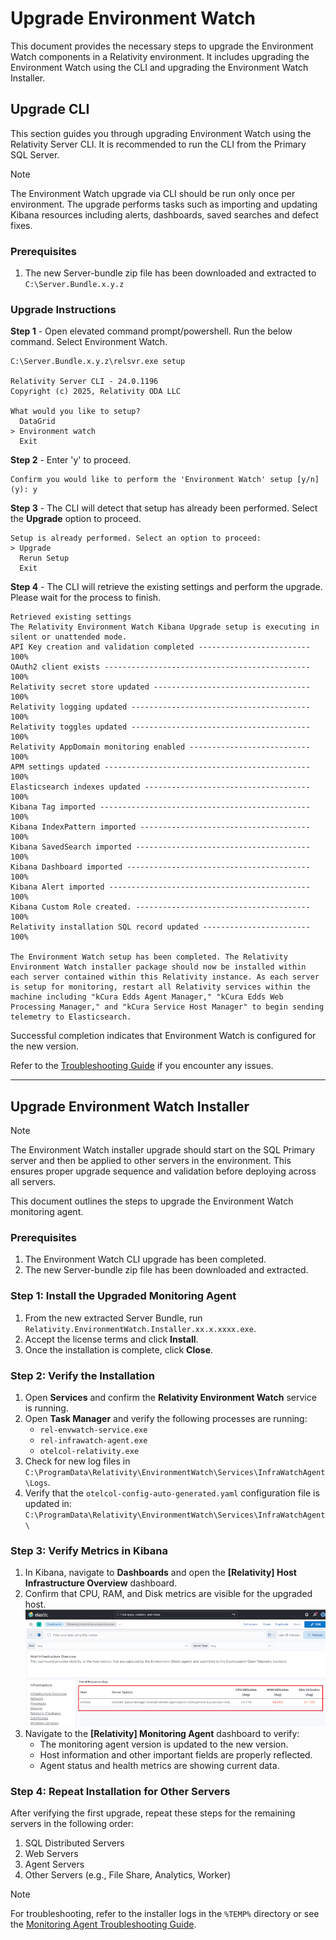 # Upgrade Environment Watch

This document provides the necessary steps to upgrade the Environment Watch components in a Relativity environment. It includes upgrading the Environment Watch using the CLI and upgrading the Environment Watch Installer.

## Upgrade CLI

This section guides you through upgrading Environment Watch using the Relativity Server CLI. It is recommended to run the CLI from the Primary SQL Server.

> [!NOTE]
> The Environment Watch upgrade via CLI should be run only once per environment. The upgrade performs tasks such as importing and updating Kibana resources including alerts, dashboards, saved searches and defect fixes.

### Prerequisites

1. The new Server-bundle zip file has been downloaded and extracted to `C:\Server.Bundle.x.y.z`

### Upgrade Instructions

**Step 1** - Open elevated command prompt/powershell. Run the below command. Select Environment Watch.

```
C:\Server.Bundle.x.y.z\relsvr.exe setup

Relativity Server CLI - 24.0.1196
Copyright (c) 2025, Relativity ODA LLC

What would you like to setup?
  DataGrid
> Environment watch
  Exit
```

**Step 2** - Enter 'y' to proceed.
```
Confirm you would like to perform the 'Environment Watch' setup [y/n] (y): y
```

**Step 3** - The CLI will detect that setup has already been performed. Select the **Upgrade** option to proceed.

```
Setup is already performed. Select an option to proceed:
> Upgrade
  Rerun Setup
  Exit
```

**Step 4** - The CLI will retrieve the existing settings and perform the upgrade. Please wait for the process to finish.

```
Retrieved existing settings
The Relativity Environment Watch Kibana Upgrade setup is executing in silent or unattended mode.
API Key creation and validation completed ------------------------- 100%
OAuth2 client exists ---------------------------------------------- 100%
Relativity secret store updated ----------------------------------- 100%
Relativity logging updated ---------------------------------------- 100%
Relativity toggles updated ---------------------------------------- 100%
Relativity AppDomain monitoring enabled --------------------------- 100%
APM settings updated ---------------------------------------------- 100%
Elasticsearch indexes updated ------------------------------------- 100%
Kibana Tag imported ----------------------------------------------- 100%
Kibana IndexPattern imported -------------------------------------- 100%
Kibana SavedSearch imported --------------------------------------- 100%
Kibana Dashboard imported ----------------------------------------- 100%
Kibana Alert imported --------------------------------------------- 100%
Kibana Custom Role created. --------------------------------------- 100%
Relativity installation SQL record updated ------------------------ 100%

The Environment Watch setup has been completed. The Relativity Environment Watch installer package should now be installed within each server contained within this Relativity instance. As each server is setup for monitoring, restart all Relativity services within the machine including "kCura Edds Agent Manager," "kCura Edds Web Processing Manager," and "kCura Service Host Manager" to begin sending telemetry to Elasticsearch.
```

Successful completion indicates that Environment Watch is configured for the new version.

Refer to the [Troubleshooting Guide](troubleshooting/relativity-server-cli.md) if you encounter any issues.

---

## Upgrade Environment Watch Installer

> [!NOTE]
> The Environment Watch installer upgrade should start on the SQL Primary server and then be applied to other servers in the environment. This ensures proper upgrade sequence and validation before deploying across all servers.

This document outlines the steps to upgrade the Environment Watch monitoring agent.

### Prerequisites

1. The Environment Watch CLI upgrade has been completed.
2. The new Server-bundle zip file has been downloaded and extracted.

### Step 1: Install the Upgraded Monitoring Agent

1.  From the new extracted Server Bundle, run `Relativity.EnvironmentWatch.Installer.xx.x.xxxx.exe`.
2.  Accept the license terms and click **Install**.
3.  Once the installation is complete, click **Close**.

### Step 2: Verify the Installation

1.  Open **Services** and confirm the **Relativity Environment Watch** service is running.
2.  Open **Task Manager** and verify the following processes are running:
    *   `rel-envwatch-service.exe`
    *   `rel-infrawatch-agent.exe`
    *   `otelcol-relativity.exe`
3.  Check for new log files in `C:\ProgramData\Relativity\EnvironmentWatch\Services\InfraWatchAgent\Logs`.
4.  Verify that the `otelcol-config-auto-generated.yaml` configuration file is updated in:
    `C:\ProgramData\Relativity\EnvironmentWatch\Services\InfraWatchAgent\`

### Step 3: Verify Metrics in Kibana

1.  In Kibana, navigate to **Dashboards** and open the **[Relativity] Host Infrastructure Overview** dashboard.
2.  Confirm that CPU, RAM, and Disk metrics are visible for the upgraded host.
    ![Host metrics visible in Kibana](../resources/Installer_hostmetric.png)
3.  Navigate to the **[Relativity] Monitoring Agent** dashboard to verify:
    - The monitoring agent version is updated to the new version.
    - Host information and other important fields are properly reflected.
    - Agent status and health metrics are showing current data.

### Step 4: Repeat Installation for Other Servers

After verifying the first upgrade, repeat these steps for the remaining servers in the following order:
1.  SQL Distributed Servers
2.  Web Servers
3.  Agent Servers
4.  Other Servers (e.g., File Share, Analytics, Worker)

> [!NOTE]
> For troubleshooting, refer to the installer logs in the `%TEMP%` directory or see the [Monitoring Agent Troubleshooting Guide](troubleshooting/monitoring-agent-and-otel-collector.md).

